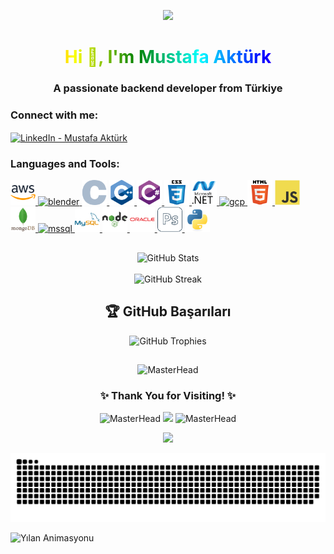 <p align="center">
  <img src="https://i.pinimg.com/originals/8d/61/b3/8d61b33b0110f418d3a86ef1c16a0411.gif"">
</p>

<h1 align="center" style="background: linear-gradient(90deg, red, yellow, green, cyan, blue, magenta); -webkit-background-clip: text; color: transparent;">Hi 👋, I'm Mustafa Aktürk</h1>
<h3 align="center">A passionate backend developer from Türkiye</h3>

<h3 align="left">Connect with me:</h3>
<a href="https://www.linkedin.com/in/mustafa-aktürk-318914344/">
  <img align="center" src="https://raw.githubusercontent.com/rahuldkjain/github-profile-readme-generator/master/src/images/icons/Social/linked-in-alt.svg" alt="LinkedIn - Mustafa Aktürk" height="30" width="40" />
</a>



<h3 align="left">Languages and Tools:</h3>
<a href="https://aws.amazon.com" target="_blank" rel="noreferrer"> <img src="https://raw.githubusercontent.com/devicons/devicon/master/icons/amazonwebservices/amazonwebservices-original-wordmark.svg" alt="aws" width="40" height="40"/> </a> 
<a href="https://www.blender.org/" target="_blank" rel="noreferrer"> <img src="https://download.blender.org/branding/community/blender_community_badge_white.svg" alt="blender" width="40" height="40"/> </a> 
<a href="https://www.cprogramming.com/" target="_blank" rel="noreferrer"> <img src="https://raw.githubusercontent.com/devicons/devicon/master/icons/c/c-original.svg" alt="c" width="40" height="40"/> </a> 
<a href="https://www.w3schools.com/cpp/" target="_blank" rel="noreferrer"> <img src="https://raw.githubusercontent.com/devicons/devicon/master/icons/cplusplus/cplusplus-original.svg" alt="cplusplus" width="40" height="40"/> </a> 
<a href="https://www.w3schools.com/cs/" target="_blank" rel="noreferrer"> <img src="https://raw.githubusercontent.com/devicons/devicon/master/icons/csharp/csharp-original.svg" alt="csharp" width="40" height="40"/> </a> 
<a href="https://www.w3schools.com/css/" target="_blank" rel="noreferrer"> <img src="https://raw.githubusercontent.com/devicons/devicon/master/icons/css3/css3-original-wordmark.svg" alt="css3" width="40" height="40"/> </a> 
<a href="https://dotnet.microsoft.com/" target="_blank" rel="noreferrer"> <img src="https://raw.githubusercontent.com/devicons/devicon/master/icons/dot-net/dot-net-original-wordmark.svg" alt="dotnet" width="40" height="40"/> </a> 
<a href="https://cloud.google.com" target="_blank" rel="noreferrer"> <img src="https://www.vectorlogo.zone/logos/google_cloud/google_cloud-icon.svg" alt="gcp" width="40" height="40"/> </a> 
<a href="https://www.w3.org/html/" target="_blank" rel="noreferrer"> <img src="https://raw.githubusercontent.com/devicons/devicon/master/icons/html5/html5-original-wordmark.svg" alt="html5" width="40" height="40"/> </a> 
<a href="https://developer.mozilla.org/en-US/docs/Web/JavaScript" target="_blank" rel="noreferrer"> <img src="https://raw.githubusercontent.com/devicons/devicon/master/icons/javascript/javascript-original.svg" alt="javascript" width="40" height="40"/> </a> 
<a href="https://www.mongodb.com/" target="_blank" rel="noreferrer"> <img src="https://raw.githubusercontent.com/devicons/devicon/master/icons/mongodb/mongodb-original-wordmark.svg" alt="mongodb" width="40" height="40"/> </a> 
<a href="https://www.microsoft.com/en-us/sql-server" target="_blank" rel="noreferrer"> <img src="https://www.svgrepo.com/show/303229/microsoft-sql-server-logo.svg" alt="mssql" width="40" height="40"/> </a> 
<a href="https://www.mysql.com/" target="_blank" rel="noreferrer"> <img src="https://raw.githubusercontent.com/devicons/devicon/master/icons/mysql/mysql-original-wordmark.svg" alt="mysql" width="40" height="40"/> </a> 
<a href="https://nodejs.org" target="_blank" rel="noreferrer"> <img src="https://raw.githubusercontent.com/devicons/devicon/master/icons/nodejs/nodejs-original-wordmark.svg" alt="nodejs" width="40" height="40"/> </a> 
<a href="https://www.oracle.com/" target="_blank" rel="noreferrer"> <img src="https://raw.githubusercontent.com/devicons/devicon/master/icons/oracle/oracle-original.svg" alt="oracle" width="40" height="40"/> </a> 
<a href="https://www.photoshop.com/en" target="_blank" rel="noreferrer"> <img src="https://raw.githubusercontent.com/devicons/devicon/master/icons/photoshop/photoshop-line.svg" alt="photoshop" width="40" height="40"/> </a> 
<a href="https://www.python.org" target="_blank" rel="noreferrer"> <img src="https://raw.githubusercontent.com/devicons/devicon/master/icons/python/python-original.svg" alt="python" width="40" height="40"/> </a> 
</p>
<h2 align="center"></h2>
<div align="center">
  <img src="https://github-readme-stats.vercel.app/api?username=ware-mustafa&show_icons=true&theme=radical&count_private=true&include_all_commits=true" alt="GitHub Stats">
  <br>

  <br>
  <img src="https://github-readme-streak-stats.herokuapp.com/?user=ware-mustafa&theme=radical" alt="GitHub Streak">
</div>
<h2 align="center">🏆 GitHub Başarıları</h2>
<p align="center">
  <img src="https://github-profile-trophy.vercel.app/?username=ware-mustafa&theme=onedark&row=2&column=4" alt="GitHub Trophies">
</p>
<h2 align="center"></h2>

<p align="center">
  <img src="https://i.pinimg.com/originals/06/60/ef/0660efe82fa3da42ed56eef013171835.gif" alt="MasterHead" width="300" height="300">
</p>
<h3 align="center">✨ Thank You for Visiting! ✨</h3>
<p align="center">
  <img src="https://i.pinimg.com/originals/a1/7b/7d/a17b7d303790af1ef9d3f14aaa7cef41.gif" alt="MasterHead" width="70" height="70">
  <img src="https://media.giphy.com/media/hvRJCLFzcasrR4ia7z/giphy.gif" width="60">
  <img src="https://i.pinimg.com/originals/a1/7b/7d/a17b7d303790af1ef9d3f14aaa7cef41.gif" alt="MasterHead" width="70" height="70">
</p>
<p align="center">
 <img src="https://count.getloli.com/get/@ware-mustafa?theme=himeringo" />

</p>

![Contribution Yılanı](https://raw.githubusercontent.com/Platane/snk/output/github-contribution-grid-snake.svg)

<!-- Eğer yılanı kendi GitHub istatistiklerinize göre oluşturmak isterseniz: -->
![Yılan Animasyonu](https://github.com/kullaniciadiniz/kullaniciadiniz/blob/output/github-contribution-grid-snake.svg)
